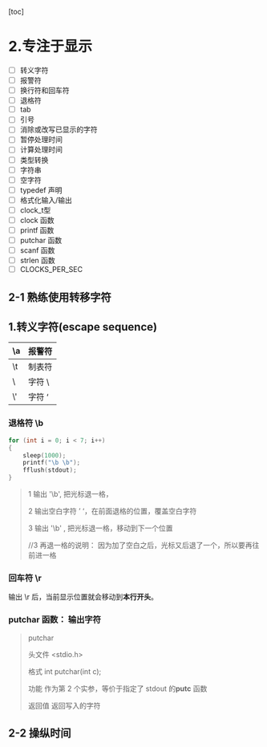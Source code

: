 [toc]

# 2.专注于显示

- [ ] 转义字符
- [ ] 报警符
- [ ] 换行符和回车符
- [ ] 退格符
- [ ] tab
- [ ] 引号
- [ ] 消除或改写已显示的字符
- [ ] 暂停处理时间
- [ ] 计算处理时间
- [ ] 类型转换
- [ ] 字符串
- [ ] 空字符
- [ ] typedef 声明
- [ ] 格式化输入/输出
- [ ] clock_t型
- [ ] clock 函数
- [ ] printf 函数
- [ ] putchar 函数
- [ ] scanf 函数
- [ ] strlen 函数
- [ ] CLOCKS_PER_SEC

## 2-1 熟练使用转移字符

## 1.转义字符(escape sequence)

| \a   | 报警符 |
| ---- | ------ |
| \t   | 制表符 |
| \\   | 字符 \ |
| \\\' | 字符 ‘ |

### 退格符 \b

```c
for (int i = 0; i < 7; i++)
{
	sleep(1000);
	printf("\b \b");
	fflush(stdout);
}
```

> 1 输出 '\b', 把光标退一格，
>
> 2 输出空白字符 ’ ‘，在前面退格的位置，覆盖空白字符
>
> 3 输出 '\b' , 把光标退一格，移动到下一个位置
>
> //3 再退一格的说明： 因为加了空白之后，光标又后退了一个，所以要再往前进一格

### 回车符 \r

输出 \r 后，当前显示位置就会移动到**本行开头**。

### putchar 函数： 输出字符

> putchar
>
> 头文件	<stdio.h>
>
> 格式 	   int putchar(int c);
>
> 功能 	   作为第 2 个实参，等价于指定了 stdout 的**putc** 函数
>
> 返回值     返回写入的字符

## 2-2 操纵时间


